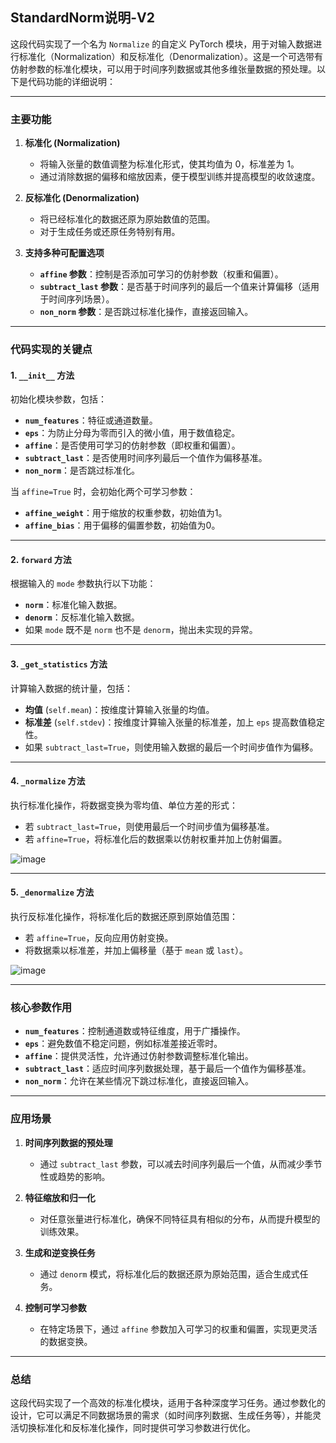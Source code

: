 ## StandardNorm说明-V2
这段代码实现了一个名为 `Normalize` 的自定义 PyTorch 模块，用于对输入数据进行标准化（Normalization）和反标准化（Denormalization）。这是一个可选带有仿射参数的标准化模块，可以用于时间序列数据或其他多维张量数据的预处理。以下是代码功能的详细说明：

---

### **主要功能**
1. **标准化 (Normalization)**  
   - 将输入张量的数值调整为标准化形式，使其均值为 0，标准差为 1。
   - 通过消除数据的偏移和缩放因素，便于模型训练并提高模型的收敛速度。

2. **反标准化 (Denormalization)**  
   - 将已经标准化的数据还原为原始数值的范围。
   - 对于生成任务或还原任务特别有用。

3. **支持多种可配置选项**
   - **`affine` 参数**：控制是否添加可学习的仿射参数（权重和偏置）。
   - **`subtract_last` 参数**：是否基于时间序列的最后一个值来计算偏移（适用于时间序列场景）。
   - **`non_norm` 参数**：是否跳过标准化操作，直接返回输入。

---

### **代码实现的关键点**
#### 1. `__init__` 方法
初始化模块参数，包括：
- **`num_features`**：特征或通道数量。
- **`eps`**：为防止分母为零而引入的微小值，用于数值稳定。
- **`affine`**：是否使用可学习的仿射参数（即权重和偏置）。
- **`subtract_last`**：是否使用时间序列最后一个值作为偏移基准。
- **`non_norm`**：是否跳过标准化。

当 `affine=True` 时，会初始化两个可学习参数：
- **`affine_weight`**：用于缩放的权重参数，初始值为1。
- **`affine_bias`**：用于偏移的偏置参数，初始值为0。

---

#### 2. `forward` 方法
根据输入的 `mode` 参数执行以下功能：
- **`norm`**：标准化输入数据。
- **`denorm`**：反标准化输入数据。
- 如果 `mode` 既不是 `norm` 也不是 `denorm`，抛出未实现的异常。

---

#### 3. `_get_statistics` 方法
计算输入数据的统计量，包括：
- **均值** (`self.mean`)：按维度计算输入张量的均值。
- **标准差** (`self.stdev`)：按维度计算输入张量的标准差，加上 `eps` 提高数值稳定性。
- 如果 `subtract_last=True`，则使用输入数据的最后一个时间步值作为偏移。

---

#### 4. `_normalize` 方法
执行标准化操作，将数据变换为零均值、单位方差的形式：
- 若 `subtract_last=True`，则使用最后一个时间步值为偏移基准。
- 若 `affine=True`，将标准化后的数据乘以仿射权重并加上仿射偏置。

![image](https://github.com/user-attachments/assets/30c98aff-5c44-4f63-b902-1d12fcc7ddec)  


---

#### 5. `_denormalize` 方法
执行反标准化操作，将标准化后的数据还原到原始值范围：
- 若 `affine=True`，反向应用仿射变换。
- 将数据乘以标准差，并加上偏移量（基于 `mean` 或 `last`）。

![image](https://github.com/user-attachments/assets/fbfad177-b1e1-40a4-b009-44701cf3a377)  


---

### **核心参数作用**
- **`num_features`**：控制通道数或特征维度，用于广播操作。
- **`eps`**：避免数值不稳定问题，例如标准差接近零时。
- **`affine`**：提供灵活性，允许通过仿射参数调整标准化输出。
- **`subtract_last`**：适应时间序列数据处理，基于最后一个值作为偏移基准。
- **`non_norm`**：允许在某些情况下跳过标准化，直接返回输入。

---

### **应用场景**
1. **时间序列数据的预处理**
   - 通过 `subtract_last` 参数，可以减去时间序列最后一个值，从而减少季节性或趋势的影响。

2. **特征缩放和归一化**
   - 对任意张量进行标准化，确保不同特征具有相似的分布，从而提升模型的训练效果。

3. **生成和逆变换任务**
   - 通过 `denorm` 模式，将标准化后的数据还原为原始范围，适合生成式任务。

4. **控制可学习参数**
   - 在特定场景下，通过 `affine` 参数加入可学习的权重和偏置，实现更灵活的数据变换。

---

### **总结**
这段代码实现了一个高效的标准化模块，适用于各种深度学习任务。通过参数化的设计，它可以满足不同数据场景的需求（如时间序列数据、生成任务等），并能灵活切换标准化和反标准化操作，同时提供可学习参数进行优化。
